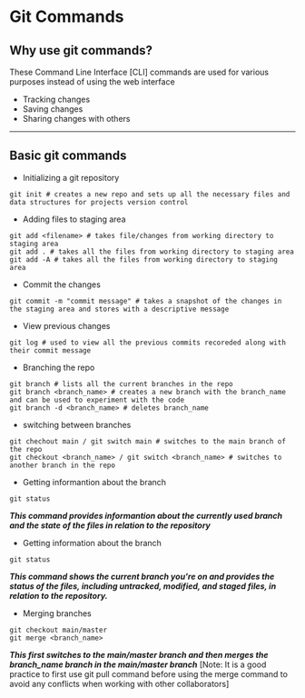 # Git Commands

## Why use git commands?
These Command Line Interface [CLI] commands are used for various purposes instead of using the web interface
- Tracking changes
- Saving changes
- Sharing changes with others

---

## Basic git commands

- Initializing a git repository
```
git init # creates a new repo and sets up all the necessary files and data structures for projects version control
```

- Adding files to staging area
```
git add <filename> # takes file/changes from working directory to staging area
git add . # takes all the files from working directory to staging area
git add -A # takes all the files from working directory to staging area
```

- Commit the changes
```
git commit -m "commit message" # takes a snapshot of the changes in the staging area and stores with a descriptive message
```

- View previous changes
```
git log # used to view all the previous commits recoreded along with their commit message
```

- Branching the repo
```
git branch # lists all the current branches in the repo
git branch <branch_name> # creates a new branch with the branch_name and can be used to experiment with the code
git branch -d <branch_name> # deletes branch_name
```

- switching between branches
```
git chechout main / git switch main # switches to the main branch of the repo
git checkout <branch_name> / git switch <branch_name> # switches to another branch in the repo
```

- Getting informantion about the branch
```
git status
```
***This command provides informantion about the currently used branch and the state of the files in relation to the repository***

- Getting information about the branch
```
git status
```
***This command shows the current branch you're on and provides the status of the files, including untracked, modified, and staged files, in relation to the repository.***

- Merging branches
```
git checkout main/master
git merge <branch_name>
```
***This first switches to the main/master branch and then merges the branch_name branch in the main/master branch***
[Note: It is a good practice to first use git pull command before using the merge command to avoid any conflicts when working with other collaborators]